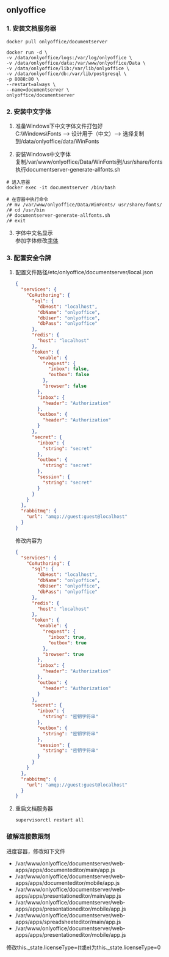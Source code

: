 ## onlyoffice
### 1. 安装文档服务器
```shell script
docker pull onlyoffice/documentserver

docker run -d \
-v /data/onlyoffice/logs:/var/log/onlyoffice \
-v /data/onlyoffice/data:/var/www/onlyoffice/Data \
-v /data/onlyoffice/lib:/var/lib/onlyoffice \
-v /data/onlyoffice/db:/var/lib/postgresql \
-p 8088:80 \
--restart=always \
--name=documentserver \
onlyoffice/documentserver
```

### 2. 安装中文字体
1. 准备Windows下中文字体文件打包好  
C:\Windows\Fonts --> 设计用于（中文）--> 选择复制到/data/onlyoffice/data/WinFonts

2. 安装Windows中文字体  
复制/var/www/onlyoffice/Data/WinFonts到/usr/share/fonts   
执行documentserver-generate-allfonts.sh

```shell script
# 进入容器
docker exec -it documentserver /bin/bash

# 在容器中执行命令
/# mv /var/www/onlyoffice/Data/WinFonts/ usr/share/fonts/
/# cd /usr/bin
/# documentserver-generate-allfonts.sh
/# exit
```

3. 字体中文名显示  
参加字体修改[字体](./fonts/README.md)

### 3. 配置安全令牌
1. 配置文件路径/etc/onlyoffice/documentserver/local.json
    ```json
    {
      "services": {
        "CoAuthoring": {
          "sql": {
            "dbHost": "localhost",
            "dbName": "onlyoffice",
            "dbUser": "onlyoffice",
            "dbPass": "onlyoffice"
          },
          "redis": {
            "host": "localhost"
          },
          "token": {
            "enable": {
              "request": {
                "inbox": false,
                "outbox": false
              },
              "browser": false
            },
            "inbox": {
              "header": "Authorization"
            },
            "outbox": {
              "header": "Authorization"
            }
          },
          "secret": {
            "inbox": {
              "string": "secret"
            },
            "outbox": {
              "string": "secret"
            },
            "session": {
              "string": "secret"
            }
          }
        }
      },
      "rabbitmq": {
        "url": "amqp://guest:guest@localhost"
      }
    }
    ```
    修改内容为
    ```json
    {
      "services": {
        "CoAuthoring": {
          "sql": {
            "dbHost": "localhost",
            "dbName": "onlyoffice",
            "dbUser": "onlyoffice",
            "dbPass": "onlyoffice"
          },
          "redis": {
            "host": "localhost"
          },
          "token": {
            "enable": {
              "request": {
                "inbox": true,
                "outbox": true
              },
              "browser": true
            },
            "inbox": {
              "header": "Authorization"
            },
            "outbox": {
              "header": "Authorization"
            }
          },
          "secret": {
            "inbox": {
              "string": "密钥字符串"
            },
            "outbox": {
              "string": "密钥字符串"
            },
            "session": {
              "string": "密钥字符串"
            }
          }
        }
      },
      "rabbitmq": {
        "url": "amqp://guest:guest@localhost"
      }
    }
    ```
2. 重启文档服务器
    ```shell script
    supervisorctl restart all
    ```

### 破解连接数限制
进度容器，修改如下文件
  - /var/www/onlyoffice/documentserver/web-apps/apps/documenteditor/main/app.js
  - /var/www/onlyoffice/documentserver/web-apps/apps/documenteditor/mobile/app.js
  - /var/www/onlyoffice/documentserver/web-apps/apps/presentationeditor/main/app.js
  - /var/www/onlyoffice/documentserver/web-apps/apps/presentationeditor/mobile/app.js
  - /var/www/onlyoffice/documentserver/web-apps/apps/spreadsheeteditor/main/app.js
  - /var/www/onlyoffice/documentserver/web-apps/apps/presentationeditor/mobile/app.js
  
  修改this._state.licenseType=(t或e)为this._state.licenseType=0